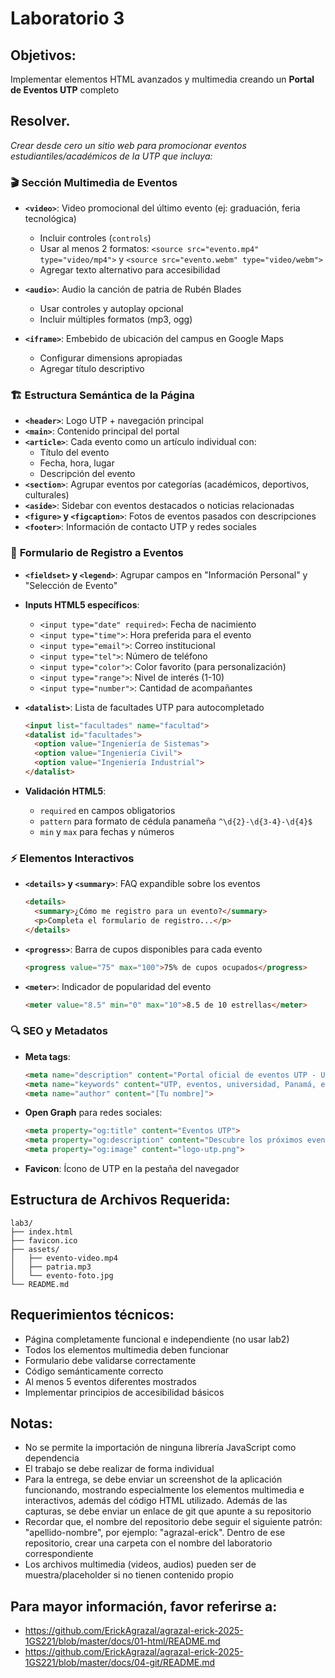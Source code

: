 # Laboratorio 3

## Objetivos:

Implementar elementos HTML avanzados y multimedia creando un **Portal de Eventos UTP** completo

## Resolver.

*Crear desde cero un sitio web para promocionar eventos estudiantiles/académicos de la UTP que incluya:*

### 🎬 **Sección Multimedia de Eventos**
- **`<video>`**: Video promocional del último evento (ej: graduación, feria tecnológica)
  - Incluir controles (`controls`)
  - Usar al menos 2 formatos: `<source src="evento.mp4" type="video/mp4">` y `<source src="evento.webm" type="video/webm">`
  - Agregar texto alternativo para accesibilidad

- **`<audio>`**: Audio la canción de patria de Rubén Blades
  - Usar controles y autoplay opcional
  - Incluir múltiples formatos (mp3, ogg)

- **`<iframe>`**: Embebido de ubicación del campus en Google Maps
  - Configurar dimensions apropiadas
  - Agregar título descriptivo

### 🏗️ **Estructura Semántica de la Página**
- **`<header>`**: Logo UTP + navegación principal
- **`<main>`**: Contenido principal del portal
- **`<article>`**: Cada evento como un artículo individual con:
  - Título del evento
  - Fecha, hora, lugar
  - Descripción del evento
- **`<section>`**: Agrupar eventos por categorías (académicos, deportivos, culturales)
- **`<aside>`**: Sidebar con eventos destacados o noticias relacionadas
- **`<figure>` y `<figcaption>`**: Fotos de eventos pasados con descripciones
- **`<footer>`**: Información de contacto UTP y redes sociales

### 📅 **Formulario de Registro a Eventos**
- **`<fieldset>` y `<legend>`**: Agrupar campos en "Información Personal" y "Selección de Evento"
- **Inputs HTML5 específicos**:
  - `<input type="date" required>`: Fecha de nacimiento
  - `<input type="time">`: Hora preferida para el evento
  - `<input type="email">`: Correo institucional
  - `<input type="tel">`: Número de teléfono
  - `<input type="color">`: Color favorito (para personalización)
  - `<input type="range">`: Nivel de interés (1-10)
  - `<input type="number">`: Cantidad de acompañantes

- **`<datalist>`**: Lista de facultades UTP para autocompletado
  ```html
  <input list="facultades" name="facultad">
  <datalist id="facultades">
    <option value="Ingeniería de Sistemas">
    <option value="Ingeniería Civil">
    <option value="Ingeniería Industrial">
  </datalist>
  ```

- **Validación HTML5**:
  - `required` en campos obligatorios
  - `pattern` para formato de cédula panameña `^\d{2}-\d{3-4}-\d{4}$`
  - `min` y `max` para fechas y números

### ⚡ **Elementos Interactivos**
- **`<details>` y `<summary>`**: FAQ expandible sobre los eventos
  ```html
  <details>
    <summary>¿Cómo me registro para un evento?</summary>
    <p>Completa el formulario de registro...</p>
  </details>
  ```

- **`<progress>`**: Barra de cupos disponibles para cada evento
  ```html
  <progress value="75" max="100">75% de cupos ocupados</progress>
  ```

- **`<meter>`**: Indicador de popularidad del evento
  ```html
  <meter value="8.5" min="0" max="10">8.5 de 10 estrellas</meter>
  ```

### 🔍 **SEO y Metadatos**
- **Meta tags**:
  ```html
  <meta name="description" content="Portal oficial de eventos UTP - Universidad Tecnológica de Panamá">
  <meta name="keywords" content="UTP, eventos, universidad, Panamá, estudiantes">
  <meta name="author" content="[Tu nombre]">
  ```

- **Open Graph** para redes sociales:
  ```html
  <meta property="og:title" content="Eventos UTP">
  <meta property="og:description" content="Descubre los próximos eventos en la UTP">
  <meta property="og:image" content="logo-utp.png">
  ```

- **Favicon**: Ícono de UTP en la pestaña del navegador

## Estructura de Archivos Requerida:
```
lab3/
├── index.html
├── favicon.ico
├── assets/
│   ├── evento-video.mp4
│   ├── patria.mp3
│   └── evento-foto.jpg
└── README.md
```

## Requerimientos técnicos:

- Página completamente funcional e independiente (no usar lab2)
- Todos los elementos multimedia deben funcionar
- Formulario debe validarse correctamente
- Código semánticamente correcto
- Al menos 5 eventos diferentes mostrados
- Implementar principios de accesibilidad básicos

## Notas:

- No se permite la importación de ninguna librería JavaScript como dependencia
- El trabajo se debe realizar de forma individual
- Para la entrega, se debe enviar un screenshot de la aplicación funcionando, mostrando especialmente los elementos multimedia e interactivos, además del código HTML utilizado. Además de las capturas, se debe enviar un enlace de git que apunte a su repositorio
- Recordar que, el nombre del repositorio debe seguir el siguiente patrón: "apellido-nombre", por ejemplo: "agrazal-erick". Dentro de ese repositorio, crear una carpeta con el nombre del laboratorio correspondiente
- Los archivos multimedia (videos, audios) pueden ser de muestra/placeholder si no tienen contenido propio

## Para mayor información, favor referirse a:

- https://github.com/ErickAgrazal/agrazal-erick-2025-1GS221/blob/master/docs/01-html/README.md
- https://github.com/ErickAgrazal/agrazal-erick-2025-1GS221/blob/master/docs/04-git/README.md

